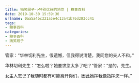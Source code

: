 ```yaml
---
title: 搞笑段子->特别优待的地位 | 糗事百科
date: 2019-10-30 15:59:30
urlname: 0aa5a4bc321a5e4c13a41b76d203cc41
tags: 
- 糗事百科
categories:
- 糗事百科
- 搞笑段子
---
```

管家：“华林切利先生，很遗憾，但我得说清楚，我同您的夫人不和。”

华林切利先生：“怎么啦？她要求您太多了吧？”管家：“是的，先生。

女主人忘记了我随时都有可能离开你们，因此她挥我像指挥您一样。”


